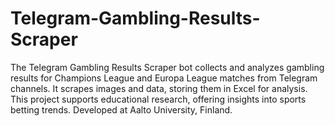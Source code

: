# Telegram-Gambling-Results-Scraper
The Telegram Gambling Results Scraper bot collects and analyzes gambling results for Champions League and Europa League matches from Telegram channels. It scrapes images and data, storing them in Excel for analysis. This project supports educational research, offering insights into sports betting trends. Developed at Aalto University, Finland.

